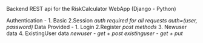 Backend REST api for the RiskCalculator WebApp (Django - Python)

Authentication - 1. Basic           2.Session                      *auth required for all requests*   *auth=(user, password)*
Data Provided  - 1. Login           2.Register                     *post methods*
                 3. Newuser data    4. ExistingUser data           *newuser - get + post    existinguser - get + put*

